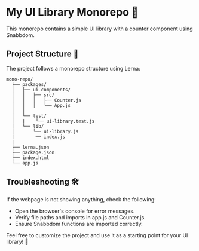 # My UI Library Monorepo 🚀

This monorepo contains a simple UI library with a counter component using Snabbdom.

## Project Structure 📂

The project follows a monorepo structure using Lerna:

```plaintext
mono-repo/
  ├── packages/
  │   ├── ui-components/
  │   │   ├── src/
  │   │   │   ├── Counter.js
  │   │   │   └── App.js
  │   │   
  │   └── test/
  │   |    └── ui-library.test.js
  |   └── lib/
  │       └── ui-library.js
  |        ── index.js  
  |  
  ├── lerna.json
  ├── package.json
  ├── index.html
  └── app.js
```


## Troubleshooting 🛠️

If the webpage is not showing anything, check the following:
- Open the browser's console for error messages.
- Verify file paths and imports in app.js and Counter.js.
- Ensure Snabbdom functions are imported correctly.

Feel free to customize the project and use it as a starting point for your UI library! 🎉

